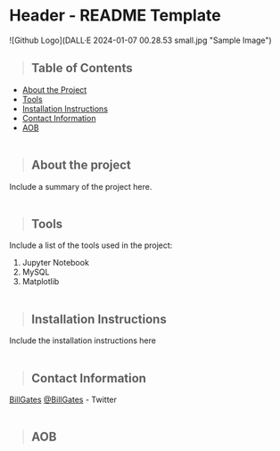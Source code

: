 # Header - README Template
![Github Logo](DALL·E 2024-01-07 00.28.53 small.jpg "Sample Image")

>## Table of Contents
* [About the Project](#project)
* [Tools](#tools)
* [Installation Instructions](#instructions)
* [Contact Information](#contact)
* [AOB](#aob)
<br><br>

> ## About the project <a class="anchor" id="project"></a>
Include a summary of the project here.
<br><br>

> ## Tools <a class="anchor" id="tools"></a>
Include a list of the tools used in the project:
1. Jupyter Notebook
2. MySQL
3. Matplotlib
<br><br>

> ## Installation Instructions <a class="anchor" id="instructions"></a>
Include the installation instructions here
<br><br>

> ## Contact Information <a class="anchor" id="contact"></a>
[BillGates](https://www.linkedin.com/in/williamhgates/detail/recent-activity/posts/)
[@BillGates](https://twitter.com/BillGates) - Twitter
<br><br>

> ## AOB <a class="anchor" id="aob"></a>
